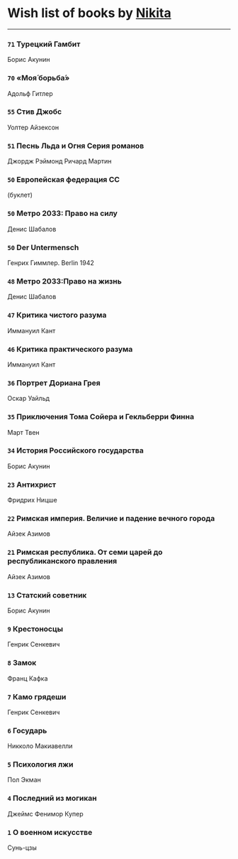 # Wish list of books by [Nikita](http://vk.com/id100684315)
---

### `71` Турецкий Гамбит
Борис Акунин

### `70` «Моя́ борьба́»
Адольф Гитлер

### `55` Стив Джобс
Уолтер Айзексон

### `51` Песнь Льда и Огня Серия романов
Джордж Рэймонд Ричард Мартин

### `50` Европейская федерация СС
(буклет)

### `50` Метро 2033: Право на силу
Денис Шабалов

### `50` Der Untermensch
Генрих Гиммлер. Berlin 1942

### `48` Метро 2033:Право на жизнь
Денис Шабалов

### `47` Критика чистого разума
Иммануил Кант

### `46` Критика практического разума
Иммануил Кант

### `36` Портрет Дориана Грея
Оскар Уайльд

### `35` Приключения Тома Сойера и Гекльберри Финна
Март Твен

### `34` История Российского государства
Борис Акунин

### `23` Антихрист
Фридрих Ницше

### `22` Римская империя. Величие и падение вечного города
Айзек Азимов

### `21` Римская республика. От семи царей до республиканского правления
Айзек Азимов

### `13` Статский советник
Борис Акунин

### `9` Крестоносцы
Генрик Сенкевич

### `8` Замок
Франц Кафка

### `7` Камо грядеши
Генрик Сенкевич

### `6` Государь
Никколо Макиавелли

### `5` Психология лжи
Пол Экман

### `4` Последний из могикан
Джеймс Фенимор Купер

### `1` О военном искусстве
Сунь-цзы

